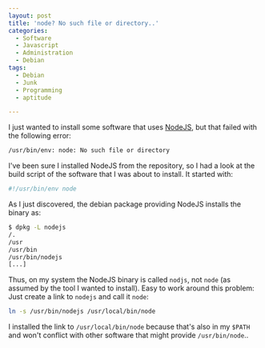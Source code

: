 ```yaml
---
layout: post
title: 'node? No such file or directory..'
categories:
  - Software
  - Javascript
  - Administration
  - Debian
tags:
  - Debian
  - Junk
  - Programming
  - aptitude

---
```


I just wanted to install some software that uses [NodeJS](http://nodejs.org/), but that failed with the following error:

~~~~~~~ bash
/usr/bin/env: node: No such file or directory
~~~~~~~~

I've been sure I installed NodeJS from the repository, so I had a look at the build script of the software that I was about to install. It started with:

~~~~~~~ bash
#!/usr/bin/env node
~~~~~~~~~~~

As I just discovered, the debian package providing NodeJS installs the binary as:

~~~~~~ bash
$ dpkg -L nodejs
/.
/usr
/usr/bin
/usr/bin/nodejs
[...]
~~~~~~~~~~~

Thus, on my system the NodeJS binary is called `nodjs`, not `node` (as assumed by the tool I wanted to install).
Easy to work around this problem: Just create a link to `nodejs` and call it `node`:

~~~~~~ bash
ln -s /usr/bin/nodejs /usr/local/bin/node
~~~~~~~~

I installed the link to `/usr/local/bin/node` because that's also in my `$PATH` and won't conflict with other software that might provide `/usr/bin/node`..
